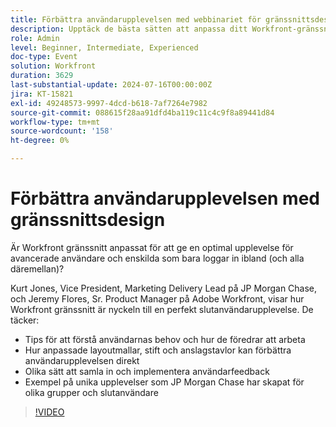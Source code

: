 ```yaml
---
title: Förbättra användarupplevelsen med webbinariet för gränssnittsdesign
description: Upptäck de bästa sätten att anpassa ditt Workfront-gränssnitt i vårt on-demand-webbinarium. Lär dig av JP Morgan Chase- och Adobe Workfront-experter om hur man optimerar användarupplevelsen med layoutmallar, stift, anslagstavlor och samlar in feedback från användarna.
role: Admin
level: Beginner, Intermediate, Experienced
doc-type: Event
solution: Workfront
duration: 3629
last-substantial-update: 2024-07-16T00:00:00Z
jira: KT-15821
exl-id: 49248573-9997-4dcd-b618-7af7264e7982
source-git-commit: 088615f28aa91dfd4ba119c11c4c9f8a89441d84
workflow-type: tm+mt
source-wordcount: '158'
ht-degree: 0%

---
```


# Förbättra användarupplevelsen med gränssnittsdesign

Är Workfront gränssnitt anpassat för att ge en optimal upplevelse för avancerade användare och enskilda som bara loggar in ibland (och alla däremellan)?

Kurt Jones, Vice President, Marketing Delivery Lead på JP Morgan Chase, och Jeremy Flores, Sr. Product Manager på Adobe Workfront, visar hur Workfront gränssnitt är nyckeln till en perfekt slutanvändarupplevelse. De täcker:

* Tips för att förstå användarnas behov och hur de föredrar att arbeta
* Hur anpassade layoutmallar, stift och anslagstavlor kan förbättra användarupplevelsen direkt
* Olika sätt att samla in och implementera användarfeedback
* Exempel på unika upplevelser som JP Morgan Chase har skapat för olika grupper och slutanvändare

>[!VIDEO](https://video.tv.adobe.com/v/3431015/?learn=on)
